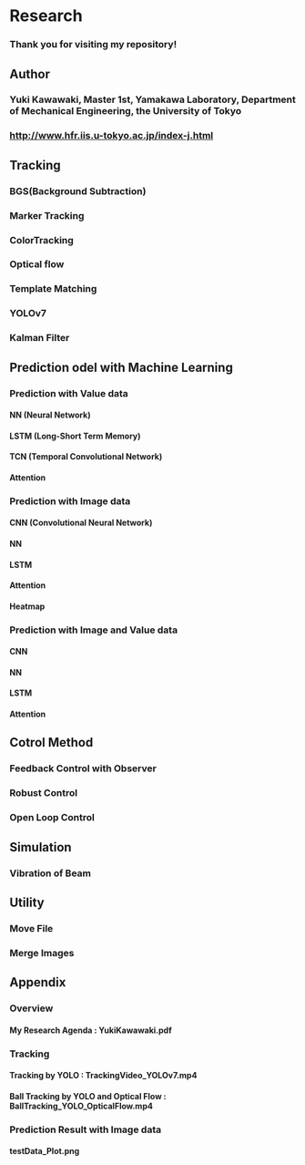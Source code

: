 # Research
### Thank you for visiting my repository!
## Author 
### Yuki Kawawaki, Master 1st, Yamakawa Laboratory, Department of Mechanical Engineering, the University of Tokyo 
### http://www.hfr.iis.u-tokyo.ac.jp/index-j.html
## Tracking 
### BGS(Background Subtraction)
### Marker Tracking
### ColorTracking
### Optical flow
### Template Matching
### YOLOv7
### Kalman Filter
## Prediction odel with Machine Learning
### Prediction with Value data
#### NN (Neural Network)
#### LSTM (Long-Short Term Memory)
#### TCN (Temporal Convolutional Network)
#### Attention 
### Prediction with Image data
#### CNN (Convolutional Neural Network)
#### NN
#### LSTM
#### Attention
#### Heatmap
### Prediction with Image and Value data
#### CNN
#### NN
#### LSTM
#### Attention
## Cotrol Method
### Feedback Control with Observer
### Robust Control
### Open Loop Control
## Simulation
### Vibration of Beam
## Utility
### Move File
### Merge Images
## Appendix
### Overview
#### My Research Agenda : YukiKawawaki.pdf
### Tracking
#### Tracking by YOLO : TrackingVideo_YOLOv7.mp4
#### Ball Tracking by YOLO and Optical Flow : BallTracking_YOLO_OpticalFlow.mp4
### Prediction Result with Image data 
#### testData_Plot.png
